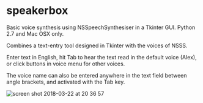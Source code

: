 # speakerbox
Basic voice synthesis using NSSpeechSynthesiser in a Tkinter GUI. Python 2.7 and Mac OSX only.

Combines a text-entry tool designed in Tkinter with the voices of NSSS. 

Enter text in English, hit Tab to hear the text read in the default voice (Alex), or click buttons in voice menu for other voices.

The voice name can also be entered anywhere in the text field between angle brackets, and activated with the Tab key.

![screen shot 2018-03-22 at 20 36 57](https://user-images.githubusercontent.com/33779929/37762628-f8b09548-2e10-11e8-9db9-c0fb590939c0.png)
